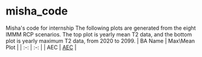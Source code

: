 # misha_code
Misha's code for internship
The following plots are generated from the eight IMMM RCP scenarios. The top plot is yearly mean T2 data, and the bottom plot is yearly maximum T2 data, from 2020 to 2099.
| BA Name | Max\Mean Plot |
| :-: | :-: |
| AEC | [AEC](yearly_max_mean_plots/maxes_means_AEC.png) |
